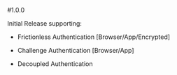 #1.0.0

Initial Release supporting:

- Frictionless Authentication [Browser/App/Encrypted]

- Challenge Authentication [Browser/App]

- Decoupled Authentication
